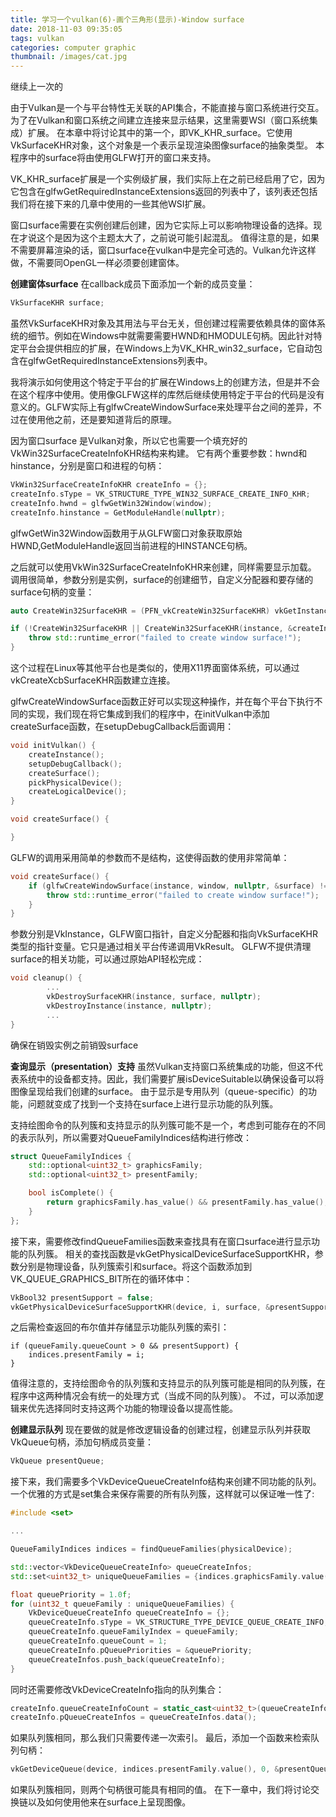 ```yaml
---
title: 学习一个vulkan(6)-画个三角形(显示)-Window surface
date: 2018-11-03 09:35:05
tags: vulkan
categories: computer graphic
thumbnail: /images/cat.jpg
---
```

继续上一次的
<!-- more -->
由于Vulkan是一个与平台特性无关联的API集合，不能直接与窗口系统进行交互。为了在Vulkan和窗口系统之间建立连接来显示结果，这里需要WSI（窗口系统集成）扩展。
在本章中将讨论其中的第一个，即VK_KHR_surface。它使用VkSurfaceKHR对象，这个对象是一个表示呈现渲染图像surface的抽象类型。
本程序中的surface将由使用GLFW打开的窗口来支持。

VK_KHR_surface扩展是一个实例级扩展，我们实际上在之前已经启用了它，因为它包含在glfwGetRequiredInstanceExtensions返回的列表中了，该列表还包括我们将在接下来的几章中使用的一些其他WSI扩展。

窗口surface需要在实例创建后创建，因为它实际上可以影响物理设备的选择。现在才说这个是因为这个主题太大了，之前说可能引起混乱。
值得注意的是，如果不需要屏幕渲染的话，窗口surface在vulkan中是完全可选的。Vulkan允许这样做，不需要同OpenGL一样必须要创建窗体。

<b>创建窗体surface</b>
在callback成员下面添加一个新的成员变量：
```cpp
VkSurfaceKHR surface;
```
虽然VkSurfaceKHR对象及其用法与平台无关，但创建过程需要依赖具体的窗体系统的细节。例如在Windows中就需要需要HWND和HMODULE句柄。因此针对特定平台会提供相应的扩展，在Windows上为VK_KHR_win32_surface，它自动包含在glfwGetRequiredInstanceExtensions列表中。

我将演示如何使用这个特定于平台的扩展在Windows上的创建方法，但是并不会在这个程序中使用。使用像GLFW这样的库然后继续使用特定于平台的代码是没有意义的。GLFW实际上有glfwCreateWindowSurface来处理平台之间的差异，不过在使用他之前，还是要知道背后的原理。

因为窗口surface 是Vulkan对象，所以它也需要一个填充好的VkWin32SurfaceCreateInfoKHR结构来构建。
它有两个重要参数：hwnd和hinstance，分别是窗口和进程的句柄：
```cpp
VkWin32SurfaceCreateInfoKHR createInfo = {};
createInfo.sType = VK_STRUCTURE_TYPE_WIN32_SURFACE_CREATE_INFO_KHR;
createInfo.hwnd = glfwGetWin32Window(window);
createInfo.hinstance = GetModuleHandle(nullptr);
```
glfwGetWin32Window函数用于从GLFW窗口对象获取原始HWND,GetModuleHandle返回当前进程的HINSTANCE句柄。

之后就可以使用VkWin32SurfaceCreateInfoKHR来创建，同样需要显示加载。
调用很简单，参数分别是实例，surface的创建细节，自定义分配器和要存储的surface句柄的变量：
```cpp
auto CreateWin32SurfaceKHR = (PFN_vkCreateWin32SurfaceKHR) vkGetInstanceProcAddr(instance, "vkCreateWin32SurfaceKHR");

if (!CreateWin32SurfaceKHR || CreateWin32SurfaceKHR(instance, &createInfo, nullptr, &surface) != VK_SUCCESS) {
    throw std::runtime_error("failed to create window surface!");
}
```
这个过程在Linux等其他平台也是类似的，使用X11界面窗体系统，可以通过vkCreateXcbSurfaceKHR函数建立连接。

glfwCreateWindowSurface函数正好可以实现这种操作，并在每个平台下执行不同的实现，我们现在将它集成到我们的程序中，在initVulkan中添加createSurface函数，在setupDebugCallback后面调用：
```cpp
void initVulkan() {
    createInstance();
    setupDebugCallback();
    createSurface();
    pickPhysicalDevice();
    createLogicalDevice();
}

void createSurface() {

}
```
GLFW的调用采用简单的参数而不是结构，这使得函数的使用非常简单：
```cpp
void createSurface() {
    if (glfwCreateWindowSurface(instance, window, nullptr, &surface) != VK_SUCCESS) {
        throw std::runtime_error("failed to create window surface!");
    }
}
```
参数分别是VkInstance，GLFW窗口指针，自定义分配器和指向VkSurfaceKHR类型的指针变量。它只是通过相关平台传递调用VkResult。
GLFW不提供清理surface的相关功能，可以通过原始API轻松完成：
```cpp
void cleanup() {
        ...
        vkDestroySurfaceKHR(instance, surface, nullptr);
        vkDestroyInstance(instance, nullptr);
        ...
}
```
确保在销毁实例之前销毁surface 

<b>查询显示（presentation）支持</b>
虽然Vulkan支持窗口系统集成的功能，但这不代表系统中的设备都支持。因此，我们需要扩展isDeviceSuitable以确保设备可以将图像呈现给我们创建的surface。
由于显示是专用队列（queue-specific）的功能，问题就变成了找到一个支持在surface上进行显示功能的队列簇。

支持绘图命令的队列簇和支持显示的队列簇可能不是一个，考虑到可能存在的不同的表示队列，所以需要对QueueFamilyIndices结构进行修改：
```cpp
struct QueueFamilyIndices {
    std::optional<uint32_t> graphicsFamily;
    std::optional<uint32_t> presentFamily;

    bool isComplete() {
        return graphicsFamily.has_value() && presentFamily.has_value();
    }
};
```
接下来，需要修改find​​QueueFamilies函数来查找具有在窗口surface进行显示功能的队列簇。
相关的查找函数是vkGetPhysicalDeviceSurfaceSupportKHR，参数分别是物理设备，队列簇索引和surface。将这个函数添加到VK_QUEUE_GRAPHICS_BIT所在的循环体中：
```cpp
VkBool32 presentSupport = false;
vkGetPhysicalDeviceSurfaceSupportKHR(device, i, surface, &presentSupport);
```
之后需检查返回的布尔值并存储显示功能队列簇的索引：
```
if (queueFamily.queueCount > 0 && presentSupport) {
    indices.presentFamily = i;
}
```
值得注意的，支持绘图命令的队列簇和支持显示的队列簇可能是相同的队列簇，在程序中这两种情况会有统一的处理方式（当成不同的队列簇）。
不过，可以添加逻辑来优先选择同时支持这两个功能的物理设备以提高性能。

<b>创建显示队列</b>
现在要做的就是修改逻辑设备的创建过程，创建显示队列并获取VkQueue句柄，添加句柄成员变量：
```cpp
VkQueue presentQueue;
```
接下来，我们需要多个VkDeviceQueueCreateInfo结构来创建不同功能的队列。一个优雅的方式是set集合来保存需要的所有队列簇，这样就可以保证唯一性了:
```cpp
#include <set>

...

QueueFamilyIndices indices = findQueueFamilies(physicalDevice);

std::vector<VkDeviceQueueCreateInfo> queueCreateInfos;
std::set<uint32_t> uniqueQueueFamilies = {indices.graphicsFamily.value(), indices.presentFamily.value()};

float queuePriority = 1.0f;
for (uint32_t queueFamily : uniqueQueueFamilies) {
    VkDeviceQueueCreateInfo queueCreateInfo = {};
    queueCreateInfo.sType = VK_STRUCTURE_TYPE_DEVICE_QUEUE_CREATE_INFO;
    queueCreateInfo.queueFamilyIndex = queueFamily;
    queueCreateInfo.queueCount = 1;
    queueCreateInfo.pQueuePriorities = &queuePriority;
    queueCreateInfos.push_back(queueCreateInfo);
}
```
同时还需要修改VkDeviceCreateInfo指向的队列集合：
```cpp
createInfo.queueCreateInfoCount = static_cast<uint32_t>(queueCreateInfos.size());
createInfo.pQueueCreateInfos = queueCreateInfos.data();
```
如果队列簇相同，那么我们只需要传递一次索引。
最后，添加一个函数来检索队列句柄：
```cpp
vkGetDeviceQueue(device, indices.presentFamily.value(), 0, &presentQueue);
```
如果队列簇相同，则两个句柄很可能具有相同的值。
在下一章中，我们将讨论交换链以及如何使用他来在surface上呈现图像。















